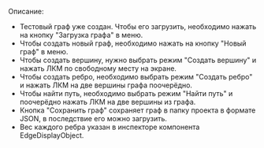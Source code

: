 Описание:
- Тестовый граф уже создан. Чтобы его загрузить, необходимо нажать на кнопку "Загрузка графа" в меню.
- Чтобы создать новый граф, необходимо нажать на кнопку "Новый граф" в меню.
- Чтобы создать вершину, нужно выбрать режим "Создать вершину" и нажать ЛКМ по свободному месту на экране.
- Чтобы создать ребро, необходимо выбрать режим "Создать ребро" и нажать ЛКМ на две вершины графа поочерёдно.
- Чтобы найти путь, необходимо выбрать режим "Найти путь" и поочерёдно нажать ЛКМ на две вершины из графа.
- Кнопка "Сохранить граф" сохраняет граф в папку проекта в формате JSON, в последствие его можно загрузить.
- Вес каждого ребра указан в инспекторе компонента EdgeDisplayObject.
